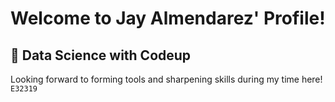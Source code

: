 # Welcome to Jay Almendarez' Profile!

## 🌱 Data Science with Codeup
Looking forward to forming tools and sharpening skills during my time here! `E32319`


